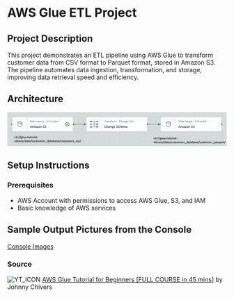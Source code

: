 # AWS Glue ETL Project

## Project Description

This project demonstrates an ETL pipeline using AWS Glue to transform customer data from CSV format to Parquet format, stored in Amazon S3. 
The pipeline automates data ingestion, transformation, and storage, improving data retrieval speed and efficiency.

## Architecture

![Architecture Diagram](https://github.com/VikramVenkatapathi/AWS-Glue-ETL-Project/blob/main/Arch%20diagram/arch%20diag%20-%20v2.png)

## Setup Instructions

### Prerequisites

- AWS Account with permissions to access AWS Glue, S3, and IAM
- Basic knowledge of AWS services

## Sample Output Pictures from the Console

[Console Images](https://github.com/VikramVenkatapathi/AWS-Glue-ETL-Project/tree/main/Console%20Images)

### Source
<img src="https://github.com/user-attachments/assets/f3bdbcd7-7385-4950-a0e2-55121f3d2f68" alt="YT_ICON" width="25" height="25"/> [AWS Glue Tutorial for Beginners [FULL COURSE in 45 mins]](https://www.youtube.com/watch?v=dQnRP6X8QAU) by Johnny Chivers

